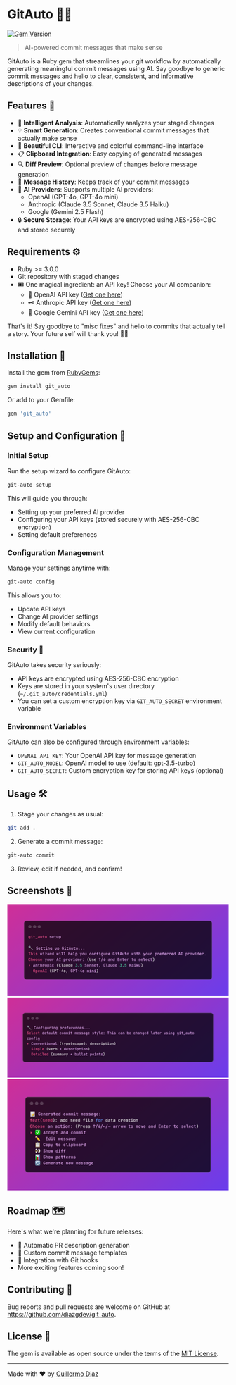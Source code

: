 # GitAuto 🤖✨

[![Gem Version](https://badge.fury.io/rb/git_auto.svg)](https://rubygems.org/gems/git_auto)

> AI-powered commit messages that make sense

GitAuto is a Ruby gem that streamlines your git workflow by automatically generating meaningful commit messages using AI. Say goodbye to generic commit messages and hello to clear, consistent, and informative descriptions of your changes.

## Features 🚀

- 🎯 **Intelligent Analysis**: Automatically analyzes your staged changes
- 💡 **Smart Generation**: Creates conventional commit messages that actually make sense
- 🎨 **Beautiful CLI**: Interactive and colorful command-line interface
- 📋 **Clipboard Integration**: Easy copying of generated messages
- 🔍 **Diff Preview**: Optional preview of changes before message generation
- 📝 **Message History**: Keeps track of your commit messages
- 🤖 **AI Providers**: Supports multiple AI providers:
  - OpenAI (GPT-4o, GPT-4o mini)
  - Anthropic (Claude 3.5 Sonnet, Claude 3.5 Haiku)
  - Google (Gemini 2.5 Flash)
- 🔒 **Secure Storage**: Your API keys are encrypted using AES-256-CBC and stored securely

## Requirements ⚙️

- Ruby >= 3.0.0
- Git repository with staged changes
- 🎟️ One magical ingredient: an API key! Choose your AI companion:
  - 🔑 OpenAI API key ([Get one here](https://platform.openai.com/api-keys))
  - 🗝️ Anthropic API key ([Get one here](https://console.anthropic.com/))
  - 🌟 Google Gemini API key ([Get one here](https://makersuite.google.com/app/apikey))

That's it! Say goodbye to "misc fixes" and hello to commits that actually tell a story. Your future self will thank you! 🎩✨

## Installation 💎

Install the gem from [RubyGems](https://rubygems.org/gems/git_auto):

```bash
gem install git_auto
```

Or add to your Gemfile:

```ruby
gem 'git_auto'
```

## Setup and Configuration 🔧

### Initial Setup

Run the setup wizard to configure GitAuto:
```bash
git-auto setup
```
This will guide you through:
- Setting up your preferred AI provider
- Configuring your API keys (stored securely with AES-256-CBC encryption)
- Setting default preferences

### Configuration Management

Manage your settings anytime with:
```bash
git-auto config
```

This allows you to:
- Update API keys
- Change AI provider settings
- Modify default behaviors
- View current configuration

### Security 🔐

GitAuto takes security seriously:
- API keys are encrypted using AES-256-CBC encryption
- Keys are stored in your system's user directory (`~/.git_auto/credentials.yml`)
- You can set a custom encryption key via `GIT_AUTO_SECRET` environment variable

### Environment Variables

GitAuto can also be configured through environment variables:

- `OPENAI_API_KEY`: Your OpenAI API key for message generation
- `GIT_AUTO_MODEL`: OpenAI model to use (default: gpt-3.5-turbo)
- `GIT_AUTO_SECRET`: Custom encryption key for storing API keys (optional)

## Usage 🛠️

1. Stage your changes as usual:
```bash
git add .
```

2. Generate a commit message:
```bash
git-auto commit
```

3. Review, edit if needed, and confirm!

## Screenshots 📸

![GitAuto Setup](./screenshots/setup.png)
![GitAuto Config](./screenshots/config.png)
![GitAuto Commit](./screenshots/commit.png)

## Roadmap 🗺️

Here's what we're planning for future releases:

- 📝 Automatic PR description generation
- 🎯 Custom commit message templates
- 🔄 Integration with Git hooks
- More exciting features coming soon!

## Contributing 🤝

Bug reports and pull requests are welcome on GitHub at https://github.com/diazgdev/git_auto.

## License 📄

The gem is available as open source under the terms of the [MIT License](https://opensource.org/licenses/MIT).

---
Made with ❤️ by [Guillermo Diaz](https://github.com/diazgdev)
